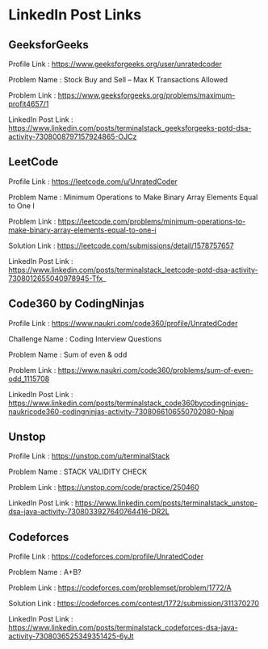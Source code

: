 # LinkedIn Post Links

## GeeksforGeeks

Profile Link : https://www.geeksforgeeks.org/user/unratedcoder

Problem Name : Stock Buy and Sell – Max K Transactions Allowed

Problem Link : https://www.geeksforgeeks.org/problems/maximum-profit4657/1

LinkedIn Post Link : https://www.linkedin.com/posts/terminalstack_geeksforgeeks-potd-dsa-activity-7308008797157924865-OJCz

## LeetCode

Profile Link : https://leetcode.com/u/UnratedCoder

Problem Name : Minimum Operations to Make Binary Array Elements Equal to One I

Problem Link : https://leetcode.com/problems/minimum-operations-to-make-binary-array-elements-equal-to-one-i

Solution Link : https://leetcode.com/submissions/detail/1578757657

LinkedIn Post Link : https://www.linkedin.com/posts/terminalstack_leetcode-potd-dsa-activity-7308012655040978945-Tfx_

## Code360 by CodingNinjas

Profile Link : https://www.naukri.com/code360/profile/UnratedCoder

Challenge Name : Coding Interview Questions

Problem Name : Sum of even & odd

Problem Link : https://www.naukri.com/code360/problems/sum-of-even-odd_1115708

LinkedIn Post Link : https://www.linkedin.com/posts/terminalstack_code360bycodingninjas-naukricode360-codingninjas-activity-7308066106550702080-Npaj

## Unstop

Profile Link : https://unstop.com/u/terminalStack

Problem Name : STACK VALIDITY CHECK

Problem Link : https://unstop.com/code/practice/250460

LinkedIn Post Link : https://www.linkedin.com/posts/terminalstack_unstop-dsa-java-activity-7308033927640764416-DR2L

## Codeforces

Profile Link : https://codeforces.com/profile/UnratedCoder

Problem Name : A+B?

Problem Link : https://codeforces.com/problemset/problem/1772/A

Solution Link : https://codeforces.com/contest/1772/submission/311370270

LinkedIn Post Link : https://www.linkedin.com/posts/terminalstack_codeforces-dsa-java-activity-7308036525349351425-6yJt
